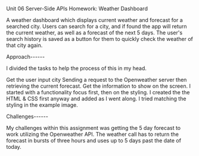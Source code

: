 Unit 06 Server-Side APIs Homework: Weather Dashboard

A weather dashboard which displays current weather and forecast for a searched city. Users can search for a city, and if found the app will return the current weather, as well as a forecast of the next 5 days. The user's search history is saved as a button for them to quickly check the weather of that city again.

Approach------

I divided the tasks to help the process of this in my head.

Get the user input city
Sending a request to the Openweather server then retrieving the current forecast.
Get the information to show on the screen.
I started with a functionality focus first, then on the styling. 
I created the the HTML & CSS first anyway and added as I went along. I tried matching the styling in the example image.

Challenges------

My challenges within this assignment was getting the 5 day forecast to work utilizing the Openweather API. The weather call has to return the forecast in bursts of three hours and uses up to 5 days past the date of today.
